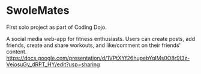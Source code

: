 # SwoleMates
First solo project as part of Coding Dojo.  

A social media web-app for fitness enthusiasts. Users can create posts, add friends, create and share workouts, and like/comment on their friends' content.
https://docs.google.com/presentation/d/1VPtXYf26hupebYqIMs0O8r9I3z-VeiosuGy_dRPT_HY/edit?usp=sharing
